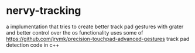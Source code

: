 # nervy-tracking
a implumentation that tries to create better track pad gestures with grater and better control over the os functionality
uses some of https://github.com/jrymk/precision-touchpad-advanced-gestures track pad detection code in c++
